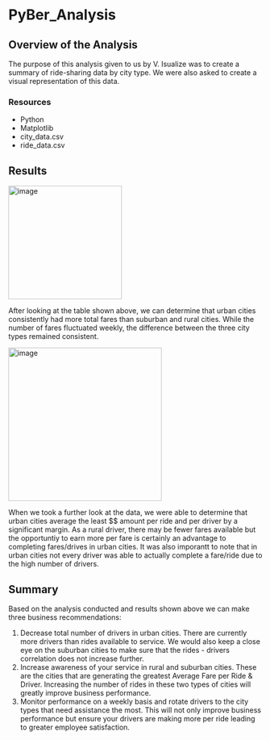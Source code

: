 # PyBer_Analysis

## Overview of the Analysis
The purpose of this analysis given to us by V. Isualize was to create a summary of ride-sharing data by city type. We were also asked to create a visual representation of this data. 

### Resources
 - Python
 - Matplotlib
 - city_data.csv
 - ride_data.csv

## Results
<img width="225" alt="image" src="https://user-images.githubusercontent.com/96085210/151712103-64bf8e0a-c0e4-44fc-9adf-277167743e07.png">

After looking at the table shown above, we can determine that urban cities consistently had more total fares than suburban and rural cities. While the number of fares fluctuated weekly, the difference between the three city types remained consistent. 

<img width="304" alt="image" src="https://user-images.githubusercontent.com/96085210/151712157-ffd9a43a-87d7-4e89-a97b-c34916778f4b.png">

When we took a further look at the data, we were able to determine that urban cities average the least $$ amount per ride and per driver by a significant margin. As a rural driver, there may be fewer fares available but the opportuntiy to earn more per fare is certainly an advantage to completing fares/drives in urban cities. It was also imporantt to note that in urban cities not every driver was able to actually complete a fare/ride due to the high number of drivers.

## Summary
Based on the analysis conducted and results shown above we can make three business recommendations:
1. Decrease total number of drivers in urban cities. There are currently more drivers than rides available to service. We would also keep a close eye on the suburban cities to make sure that the rides - drivers correlation does not increase further. 
2. Increase awareness of your service in rural and suburban cities. These are the cities that are generating the greatest Average Fare per Ride & Driver. Increasing the number of rides in these two types of cities will greatly improve business performance. 
3. Monitor performance on a weekly basis and rotate drivers to the city types that need assistance the most. This will not only improve business performance but ensure your drivers are making more per ride leading to greater employee satisfaction.
